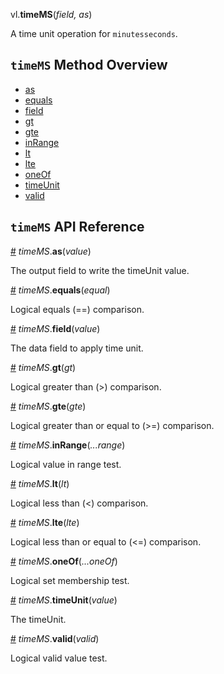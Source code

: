 vl.<b>timeMS</b>(<em>field, as</em>)

A time unit operation for <code>minutesseconds</code>.

## <code>timeMS</code> Method Overview

* <a href="#as">as</a>
* <a href="#equals">equals</a>
* <a href="#field">field</a>
* <a href="#gt">gt</a>
* <a href="#gte">gte</a>
* <a href="#inRange">inRange</a>
* <a href="#lt">lt</a>
* <a href="#lte">lte</a>
* <a href="#oneOf">oneOf</a>
* <a href="#timeUnit">timeUnit</a>
* <a href="#valid">valid</a>

## <code>timeMS</code> API Reference

<a id="as" href="#as">#</a>
<em>timeMS</em>.<b>as</b>(<em>value</em>)

The output field to write the timeUnit value.

<a id="equals" href="#equals">#</a>
<em>timeMS</em>.<b>equals</b>(<em>equal</em>)

Logical equals (==) comparison.

<a id="field" href="#field">#</a>
<em>timeMS</em>.<b>field</b>(<em>value</em>)

The data field to apply time unit.

<a id="gt" href="#gt">#</a>
<em>timeMS</em>.<b>gt</b>(<em>gt</em>)

Logical greater than (>) comparison.

<a id="gte" href="#gte">#</a>
<em>timeMS</em>.<b>gte</b>(<em>gte</em>)

Logical greater than or equal to (>=) comparison.

<a id="inRange" href="#inRange">#</a>
<em>timeMS</em>.<b>inRange</b>(<em>...range</em>)

Logical value in range test.

<a id="lt" href="#lt">#</a>
<em>timeMS</em>.<b>lt</b>(<em>lt</em>)

Logical less than (<) comparison.

<a id="lte" href="#lte">#</a>
<em>timeMS</em>.<b>lte</b>(<em>lte</em>)

Logical less than or equal to (<=) comparison.

<a id="oneOf" href="#oneOf">#</a>
<em>timeMS</em>.<b>oneOf</b>(<em>...oneOf</em>)

Logical set membership test.

<a id="timeUnit" href="#timeUnit">#</a>
<em>timeMS</em>.<b>timeUnit</b>(<em>value</em>)

The timeUnit.

<a id="valid" href="#valid">#</a>
<em>timeMS</em>.<b>valid</b>(<em>valid</em>)

Logical valid value test.

